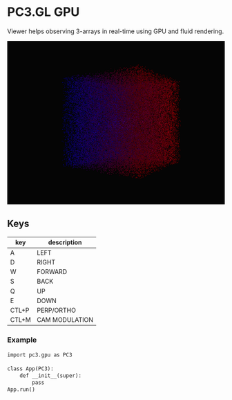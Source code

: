 # PC3.GL GPU
Viewer helps observing 3-arrays in real-time using GPU and fluid rendering.

![pc3 viewer](./pc3.gl.png "pc3 viewer")

## Keys
| key   | description | 
| ------------ | ------------ |
|A    | LEFT      | 
|D    | RIGHT     | 
|W    | FORWARD |
|S    | BACK | 
|Q  | UP    | 
|E   | DOWN |
|CTL+P| PERP/ORTHO      | 
|CTL+M   | CAM MODULATION     | 

### Example
```
import pc3.gpu as PC3

class App(PC3):
    def __init__(super):
        pass
App.run()

```

